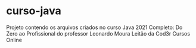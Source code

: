 # curso-java
Projeto contendo os arquivos criados no curso Java 2021 Completo: Do Zero ao Profissional do professor Leonardo Moura Leitão da Cod3r Cursos Online
